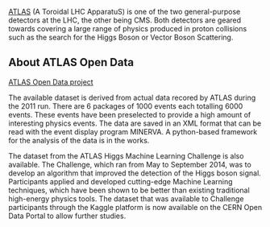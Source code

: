 [ATLAS](https://atlas.cern) (A Toroidal LHC ApparatuS) is one of the two general-purpose detectors at the LHC, the other being CMS. Both detectors are geared towards covering a large range of physics produced in proton collisions such as the search for the Higgs Boson or Vector Boson Scattering.

## About ATLAS Open Data

[ATLAS Open Data project](http://opendata.atlas.cern)

The available dataset is derived from actual data recored by ATLAS during the 2011 run. There are 6 packages of 1000 events each totalling 6000 events. These events have been preselected to provide a high amount of interesting physics events. The data are saved in an XML format that can be read with the event display program MINERVA. A python-based framework for the analysis of the data is in the works.

The dataset from the ATLAS Higgs Machine Learning Challenge is also available. The Challenge, which ran from May to September 2014, was to develop an algorithm that improved the detection of the Higgs boson signal. Participants applied and developed cutting-edge Machine Learning techniques, which have been shown to be better than existing traditional high-energy physics tools. The dataset that was available to Challenge participants through the Kaggle platform is now available on the CERN Open Data Portal to allow further studies.
